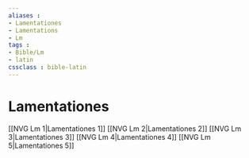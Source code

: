 ```yaml
---
aliases : 
- Lamentationes
- Lamentations
- Lm
tags : 
- Bible/Lm
- latin
cssclass : bible-latin
---
```


# Lamentationes

[[NVG Lm 1|Lamentationes 1]]
[[NVG Lm 2|Lamentationes 2]]
[[NVG Lm 3|Lamentationes 3]]
[[NVG Lm 4|Lamentationes 4]]
[[NVG Lm 5|Lamentationes 5]]

